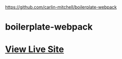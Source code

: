 https://github.com/carlin-mitchell/boilerplate-webpack

# boilerplate-webpack

# [View Live Site](https://carlin-mitchell.github.io/boilerplate-webpack)

